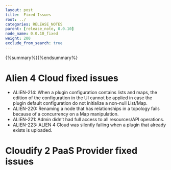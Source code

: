 ```yaml
---
layout: post
title:  Fixed Issues
root: ../
categories: RELEASE_NOTES
parent: [release_note, 0.0.10]
node_name: 0.0.10_fixed
weight: 200
exclude_from_search: true
---
```


{%summary%}{%endsummary%}

# Alien 4 Cloud fixed issues

* ALIEN-214: When a plugin configuration contains lists and maps, the edition of the configuration in the UI cannot be applied in case the plugin default configuration do not initialize a non-null List/Map.
* ALIEN-220: Renaming a node that has relationships in a topology fails because of a concurrency on a Map manipulation.
* ALIEN-221: Admin didn’t had full access to all resources/API operations.
* ALIEN-223: ALIEN 4 Cloud was silently failing when a plugin that already exists is uploaded.


# Cloudify 2 PaaS Provider fixed issues


